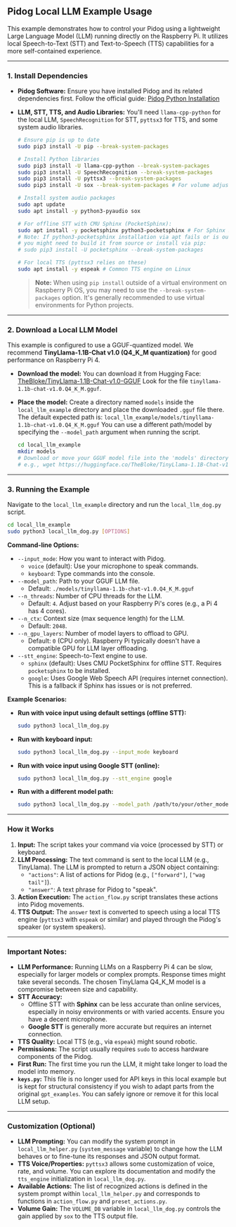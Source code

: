 ## Pidog Local LLM Example Usage

This example demonstrates how to control your Pidog using a lightweight Large Language Model (LLM) running directly on the Raspberry Pi. It utilizes local Speech-to-Text (STT) and Text-to-Speech (TTS) capabilities for a more self-contained experience.

----------------------------------------------------------------

### 1. Install Dependencies

*   **Pidog Software:** Ensure you have installed Pidog and its related dependencies first. Follow the official guide:
    [Pidog Python Installation](https://docs.sunfounder.com/projects/pidog/en/latest/python/python_start/install_all_modules.html)

*   **LLM, STT, TTS, and Audio Libraries:**
    You'll need `llama-cpp-python` for the local LLM, `SpeechRecognition` for STT, `pyttsx3` for TTS, and some system audio libraries.

    ```bash
    # Ensure pip is up to date
    sudo pip3 install -U pip --break-system-packages

    # Install Python libraries
    sudo pip3 install -U llama-cpp-python --break-system-packages
    sudo pip3 install -U SpeechRecognition --break-system-packages
    sudo pip3 install -U pyttsx3 --break-system-packages
    sudo pip3 install -U sox --break-system-packages # For volume adjustment

    # Install system audio packages
    sudo apt update
    sudo apt install -y python3-pyaudio sox

    # For offline STT with CMU Sphinx (PocketSphinx):
    sudo apt install -y pocketsphinx python3-pocketsphinx # For Sphinx STT
    # Note: If python3-pocketsphinx installation via apt fails or is outdated,
    # you might need to build it from source or install via pip:
    # sudo pip3 install -U pocketsphinx --break-system-packages

    # For local TTS (pyttsx3 relies on these)
    sudo apt install -y espeak # Common TTS engine on Linux
    ```
    > **Note:** When using `pip install` outside of a virtual environment on Raspberry Pi OS, you may need to use the `--break-system-packages` option. It's generally recommended to use virtual environments for Python projects.

----------------------------------------------------------------

### 2. Download a Local LLM Model

This example is configured to use a GGUF-quantized model. We recommend **TinyLlama-1.1B-Chat v1.0 (Q4_K_M quantization)** for good performance on Raspberry Pi 4.

*   **Download the model:**
    You can download it from Hugging Face:
    [TheBloke/TinyLlama-1.1B-Chat-v1.0-GGUF](https://huggingface.co/TheBloke/TinyLlama-1.1B-Chat-v1.0-GGUF)
    Look for the file `tinyllama-1.1b-chat-v1.0.Q4_K_M.gguf`.

*   **Place the model:**
    Create a directory named `models` inside the `local_llm_example` directory and place the downloaded `.gguf` file there.
    The default expected path is: `local_llm_example/models/tinyllama-1.1b-chat-v1.0.Q4_K_M.gguf`
    You can use a different path/model by specifying the `--model_path` argument when running the script.

    ```bash
    cd local_llm_example
    mkdir models
    # Download or move your GGUF model file into the 'models' directory
    # e.g., wget https://huggingface.co/TheBloke/TinyLlama-1.1B-Chat-v1.0-GGUF/resolve/main/tinyllama-1.1b-chat-v1.0.Q4_K_M.gguf -P ./models/
    ```

----------------------------------------------------------------

### 3. Running the Example

Navigate to the `local_llm_example` directory and run the `local_llm_dog.py` script.

```bash
cd local_llm_example
sudo python3 local_llm_dog.py [OPTIONS]
```

**Command-line Options:**

*   `--input_mode`: How you want to interact with Pidog.
    *   `voice` (default): Use your microphone to speak commands.
    *   `keyboard`: Type commands into the console.
*   `--model_path`: Path to your GGUF LLM file.
    *   Default: `./models/tinyllama-1.1b-chat-v1.0.Q4_K_M.gguf`
*   `--n_threads`: Number of CPU threads for the LLM.
    *   Default: `4`. Adjust based on your Raspberry Pi's cores (e.g., a Pi 4 has 4 cores).
*   `--n_ctx`: Context size (max sequence length) for the LLM.
    *   Default: `2048`.
*   `--n_gpu_layers`: Number of model layers to offload to GPU.
    *   Default: `0` (CPU only). Raspberry Pi typically doesn't have a compatible GPU for LLM layer offloading.
*   `--stt_engine`: Speech-to-Text engine to use.
    *   `sphinx` (default): Uses CMU PocketSphinx for offline STT. Requires `pocketsphinx` to be installed.
    *   `google`: Uses Google Web Speech API (requires internet connection). This is a fallback if Sphinx has issues or is not preferred.

**Example Scenarios:**

*   **Run with voice input using default settings (offline STT):**
    ```bash
    sudo python3 local_llm_dog.py
    ```
*   **Run with keyboard input:**
    ```bash
    sudo python3 local_llm_dog.py --input_mode keyboard
    ```
*   **Run with voice input using Google STT (online):**
    ```bash
    sudo python3 local_llm_dog.py --stt_engine google
    ```
*   **Run with a different model path:**
    ```bash
    sudo python3 local_llm_dog.py --model_path /path/to/your/other_model.gguf
    ```

----------------------------------------------------------------

### How it Works

1.  **Input:** The script takes your command via voice (processed by STT) or keyboard.
2.  **LLM Processing:** The text command is sent to the local LLM (e.g., TinyLlama). The LLM is prompted to return a JSON object containing:
    *   `"actions"`: A list of actions for Pidog (e.g., `["forward"]`, `["wag tail"]`).
    *   `"answer"`: A text phrase for Pidog to "speak".
3.  **Action Execution:** The `action_flow.py` script translates these actions into Pidog movements.
4.  **TTS Output:** The `answer` text is converted to speech using a local TTS engine (`pyttsx3` with `espeak` or similar) and played through the Pidog's speaker (or system speakers).

----------------------------------------------------------------

### Important Notes:

*   **LLM Performance:** Running LLMs on a Raspberry Pi 4 can be slow, especially for larger models or complex prompts. Response times might take several seconds. The chosen TinyLlama Q4_K_M model is a compromise between size and capability.
*   **STT Accuracy:**
    *   Offline STT with **Sphinx** can be less accurate than online services, especially in noisy environments or with varied accents. Ensure you have a decent microphone.
    *   **Google STT** is generally more accurate but requires an internet connection.
*   **TTS Quality:** Local TTS (e.g., via `espeak`) might sound robotic.
*   **Permissions:** The script usually requires `sudo` to access hardware components of the Pidog.
*   **First Run:** The first time you run the LLM, it might take longer to load the model into memory.
*   **`keys.py`:** This file is no longer used for API keys in this local example but is kept for structural consistency if you wish to adapt parts from the original `gpt_examples`. You can safely ignore or remove it for this local LLM setup.

----------------------------------------------------------------

### Customization (Optional)

*   **LLM Prompting:** You can modify the system prompt in `local_llm_helper.py` (`system_message` variable) to change how the LLM behaves or to fine-tune its responses and JSON output format.
*   **TTS Voice/Properties:** `pyttsx3` allows some customization of voice, rate, and volume. You can explore its documentation and modify the `tts_engine` initialization in `local_llm_dog.py`.
*   **Available Actions:** The list of recognized actions is defined in the system prompt within `local_llm_helper.py` and corresponds to functions in `action_flow.py` and `preset_actions.py`.
*   **Volume Gain:** The `VOLUME_DB` variable in `local_llm_dog.py` controls the gain applied by `sox` to the TTS output file.
